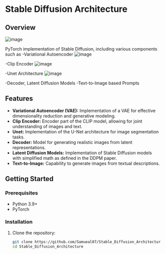 # Stable Diffusion Architecture

## Overview
![image](https://github.com/Samueal07/Stable_Diffusion_Architecture/assets/99087302/7260eca3-6bc0-41f2-9d5d-ca5542c20c6f)


PyTorch implementation of Stable Diffusion, including various components such as 
-Variational Autoencoder 
![image](https://github.com/Samueal07/Stable_Diffusion_Architecture/assets/99087302/70b09e8b-0dfd-47d6-989a-1576a6058c84)

-Clip Encoder
![image](https://github.com/Samueal07/Stable_Diffusion_Architecture/assets/99087302/86633889-8f8b-40d9-8114-4b46b149e2d3)

-Unet Architecture 
![image](https://github.com/Samueal07/Stable_Diffusion_Architecture/assets/99087302/478a396a-d1a3-46a0-ac51-651377bb06e6)

-Decoder, Latent Diffusion Models 
-Text-to-Image based Prompts


## Features

- **Variational Autoencoder (VAE):** Implementation of a VAE for effective dimensionality reduction and generative modeling.
- **Clip Encoder:** Encoder part of the CLIP model, allowing for joint understanding of images and text.
- **Unet:** Implementation of the U-Net architecture for image segmentation tasks.
- **Decoder:** Model for generating realistic images from latent representations.
- **Latent Diffusion Models:** Implementation of Stable Diffusion models with simplified math as defined in the DDPM paper.
- **Text-to-Image:** Capability to generate images from textual descriptions.

## Getting Started

### Prerequisites

- Python 3.9+
- PyTorch


### Installation

1. Clone the repository:

   ```bash
   git clone https://github.com/Samueal07/Stable_Diffusion_Architecture.git
   cd Stable_Diffusion_Architecture

